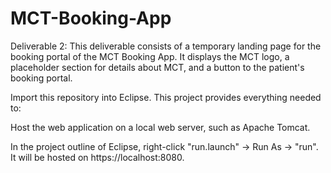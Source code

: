 # MCT-Booking-App

Deliverable 2: This deliverable consists of a temporary landing page for the booking portal of the MCT Booking App. It displays the MCT logo, a placeholder section for details about MCT, and a button to the patient's booking portal.

Import this repository into Eclipse. This project provides everything needed to:

Host the web application on a local web server, such as Apache Tomcat.

In the project outline of Eclipse, right-click "run.launch" -> Run As -> "run". It will be hosted on https://localhost:8080.
